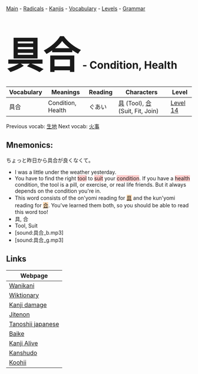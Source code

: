 <style> bigfont {font-size: 100px}</style>
[Main](../README.md) -
[Radicals](../radicals.md) -
[Kanjis](../kanjis.md) -
[Vocabulary](../vocabulary.md) -
[Levels](../levels.md) -
[Grammar](../grammar.md)
# <bigfont> 具合</bigfont> - Condition, Health 

| Vocabulary | Meanings | Reading | Characters | Level |
| --- | --- | --- | --- | --- |
| 具合 | Condition, Health | ぐあい |  [具](../kanjis/具.md) (Tool), [合](../kanjis/合.md) (Suit, Fit, Join) | [Level 14](../levels/wk_level14.md) |

Previous vocab: [生地](生地.md) Next vocab: [火事](火事.md) 

## Mnemonics:
ちょっと昨日から具合が良くなくて。
* I was a little under the weather yesterday.
* You have to find the right <span style="background-color:#ffcccb"> tool</span> to <span style="background-color:#ffcccb"> suit</span> your <span style="background-color:#ffcccb"> condition</span>. If you have a <span style="background-color:#ffcccb"> health</span> condition, the tool is a pill, or exercise, or real life friends. But it always depends on the condition you're in.
* This word consists of the on'yomi reading for <span style="background-color:#fed8b1"> [具](https://jisho.org/search/具)</span> and the kun'yomi reading for <span style="background-color:#fed8b1"> [合](https://jisho.org/search/合)</span>. You've learned them both, so you should be able to read this word too!
* 具, 合
* Tool, Suit
* [sound:具合_b.mp3]
* [sound:具合_g.mp3]


## Links 

| Webpage |
| --- |
| [Wanikani          ](https://www.wanikani.com/kanji/具合) |
| [Wiktionary        ](https://en.wiktionary.org/wiki/具合) |
| [Kanji damage      ](http://www.kanjidamage.com/kanji/search?utf8=✓&q=具合) |
| [Jitenon           ](https://jitenon.com/kanji/具合) |
| [Tanoshii japanese ](https://www.tanoshiijapanese.com/dictionary/kanji.cfm?k=具合) |
| [Baike             ](https://baike.baidu.com/item/具合) |
| [Kanji Alive       ](https://app.kanjialive.com/具合) |
| [Kanshudo          ](https://www.kanshudo.com/searchmn?q=具合) |
| [Koohii            ](https://kanji.koohii.com/study/kanji/具合) |

